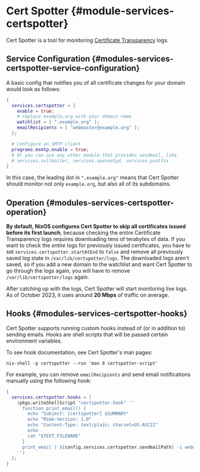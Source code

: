 # Cert Spotter {#module-services-certspotter}

Cert Spotter is a tool for monitoring [Certificate Transparency](https://en.wikipedia.org/wiki/Certificate_Transparency)
logs.

## Service Configuration {#modules-services-certspotter-service-configuration}

A basic config that notifies you of all certificate changes for your
domain would look as follows:

```nix
{
  services.certspotter = {
    enable = true;
    # replace example.org with your domain name
    watchlist = [ ".example.org" ];
    emailRecipients = [ "webmaster@example.org" ];
  };

  # Configure an SMTP client
  programs.msmtp.enable = true;
  # Or you can use any other module that provides sendmail, like
  # services.nullmailer, services.opensmtpd, services.postfix
}
```

In this case, the leading dot in `".example.org"` means that Cert
Spotter should monitor not only `example.org`, but also all of its
subdomains.

## Operation {#modules-services-certspotter-operation}

**By default, NixOS configures Cert Spotter to skip all certificates
issued before its first launch**, because checking the entire
Certificate Transparency logs requires downloading tens of terabytes of
data. If you want to check the *entire* logs for previously issued
certificates, you have to set `services.certspotter.startAtEnd` to
`false` and remove all previously saved log state in
`/var/lib/certspotter/logs`. The downloaded logs aren't saved, so if you
add a new domain to the watchlist and want Cert Spotter to go through
the logs again, you will have to remove `/var/lib/certspotter/logs`
again.

After catching up with the logs, Cert Spotter will start monitoring live
logs. As of October 2023, it uses around **20 Mbps** of traffic on
average.

## Hooks {#modules-services-certspotter-hooks}

Cert Spotter supports running custom hooks instead of (or in addition
to) sending emails. Hooks are shell scripts that will be passed certain
environment variables.

To see hook documentation, see Cert Spotter's man pages:

```ShellSession
nix-shell -p certspotter --run 'man 8 certspotter-script'
```

For example, you can remove `emailRecipients` and send email
notifications manually using the following hook:

```nix
{
  services.certspotter.hooks = [
    (pkgs.writeShellScript "certspotter-hook" ''
      function print_email() {
        echo "Subject: [certspotter] $SUMMARY"
        echo "Mime-Version: 1.0"
        echo "Content-Type: text/plain; charset=US-ASCII"
        echo
        cat "$TEXT_FILENAME"
      }
      print_email | ${config.services.certspotter.sendmailPath} -i webmaster@example.org
    '')
  ];
}
```

